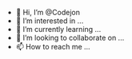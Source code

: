 - 👋 Hi, I’m @Codejon
- 👀 I’m interested in ...
- 🌱 I’m currently learning ...
- 💞️ I’m looking to collaborate on ...
- 📫 How to reach me ...

<!---
Codejon/Codejon is a ✨ special ✨ repository because its `README.md` (this file) appears on your GitHub profile.
You can click the Preview link to take a look at your changes.
--->
